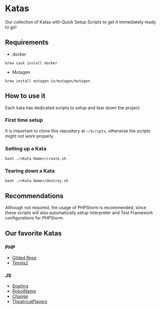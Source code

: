 # Katas
Our collection of Katas with Quick Setup Scripts to get it immediately ready to go!


## Requirements 

* docker 

`brew cask install docker`

* Mutagen 

`brew install mutagen-io/mutagen/mutagen`


## How to use it

Each kata has dedicated scripts to setup and tear down the project. 

### First time setup 

It is important to clone this repository at `~/Scripts`, otherwise the scripts might not work properly.

### Setting up a Kata
`bash ./<Kata Name>/create.sh`

### Tearing down a Kata
`bash ./<Kata Name>/destroy.sh`


## Recommendations 

Although not required, the usage of PHPStorm is recommended, since these scripts will also automatically setup 
Interpreter and Test Framework configurations for PHPStorm.   

## Our favorite Katas

### PHP

- [Gilded Rose](https://github.com/vehikl/GildedRosePhp)
- [Tennis2](https://github.com/vehikl/Tennis2Php)

### JS

- [Bowling](https://github.com/vehikl/BowlingJs)
- [RobotName](https://github.com/vehikl/RobotNameJs)
- [Change](https://github.com/vehikl/ChangeJs)
- [TheatricalPlayers](https://github.com/vehikl/TheatricalPlayersJs)

